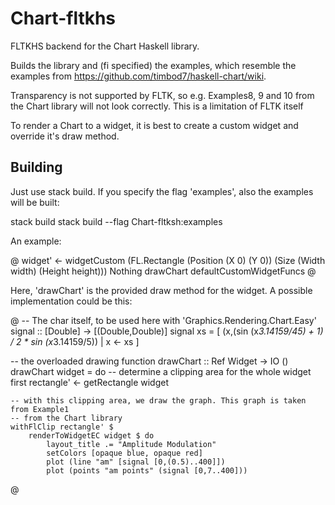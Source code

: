 # Chart-fltkhs

FLTKHS backend for the Chart Haskell library.

Builds the library and (fi specified) the examples, which resemble the examples from https://github.com/timbod7/haskell-chart/wiki.

Transparency is not supported by FLTK, so e.g. Examples8, 9 and 10 from the Chart library will not look correctly. This is a limitation of FLTK itself

To render a Chart to a widget, it is best to create a custom widget and override it's draw method.

## Building ##

Just use stack build. If you specify the flag 'examples', also the examples will be built:

stack build
stack build --flag Chart-fltksh:examples



An example:

@
widget' <- widgetCustom
    (FL.Rectangle (Position (X 0) (Y 0)) (Size (Width width) (Height height)))
    Nothing
    drawChart
    defaultCustomWidgetFuncs
@

Here, 'drawChart' is the provided draw method for the widget. A possible implementation
could be this:

@
-- The char itself, to be used here with 'Graphics.Rendering.Chart.Easy'
signal :: [Double] -> [(Double,Double)]
signal xs = [ (x,(sin (x*3.14159/45) + 1) / 2 * sin (x*3.14159/5)) | x <- xs ]

-- the overloaded drawing function
drawChart :: Ref Widget -> IO ()
drawChart widget = do
    -- determine a clipping area for the whole widget first
    rectangle' <- getRectangle widget

    -- with this clipping area, we draw the graph. This graph is taken from Example1
    -- from the Chart library
    withFlClip rectangle' $
        renderToWidgetEC widget $ do
            layout_title .= "Amplitude Modulation"
            setColors [opaque blue, opaque red]
            plot (line "am" [signal [0,(0.5)..400]])
            plot (points "am points" (signal [0,7..400]))
@

